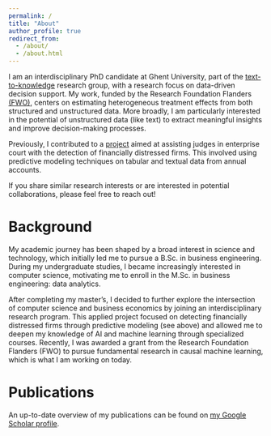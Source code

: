 ```yaml
---
permalink: /
title: "About"
author_profile: true
redirect_from: 
  - /about/
  - /about.html
---
```


I am an interdisciplinary PhD candidate at Ghent University, part of the [text-to-knowledge](https://ugentt2k.github.io/) research group, with a research focus on data-driven decision support. My work, funded by the Research Foundation Flanders [(FWO)](https://researchportal.be/nl/project/causale-bayesiaanse-netwerken-en-neurale-netwerken-integreren-om-probabilistisch-te), centers on estimating heterogeneous treatment effects from both structured and unstructured data. More broadly, I am particularly interested in the potential of unstructured data (like text) to extract meaningful insights and improve decision-making processes.

Previously, I contributed to a [project](https://researchportal.be/nl/project/evaluatie-van-ondernemingen-moeilijkheden-door-gebruik-van-machine-learning-ontwikkeling) aimed at assisting judges in enterprise court with the detection of financially distressed firms. This involved using predictive modeling techniques on tabular and textual data from annual accounts.

If you share similar research interests or are interested in potential collaborations, please feel free to reach out!

Background
======
My academic journey has been shaped by a broad interest in science and technology, which initially led me to pursue a B.Sc. in business engineering. During my undergraduate studies, I became increasingly interested in computer science, motivating me to enroll in the M.Sc. in business engineering: data analytics.

After completing my master’s, I decided to further explore the intersection of computer science and business economics by joining an interdisciplinary research program. This applied project focused on detecting financially distressed firms through predictive modeling (see above) and allowed me to deepen my knowledge of AI and machine learning through specialized courses. Recently, I was awarded a grant from the Research Foundation Flanders (FWO) to pursue fundamental research in causal machine learning, which is what I am working on today.


Publications
======
An up-to-date overview of my publications can be found on [my Google Scholar profile](https://scholar.google.be/citations?user=ce8BmFgAAAAJ&hl=nl).
